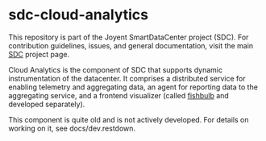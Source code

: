 <!--
    This Source Code Form is subject to the terms of the Mozilla Public
    License, v. 2.0. If a copy of the MPL was not distributed with this
    file, You can obtain one at http://mozilla.org/MPL/2.0/.
-->

<!--
    Copyright (c) 2014, Joyent, Inc.
-->

# sdc-cloud-analytics

This repository is part of the Joyent SmartDataCenter project (SDC).  For 
contribution guidelines, issues, and general documentation, visit the main
[SDC](http://github.com/joyent/sdc) project page.

Cloud Analytics is the component of SDC that supports dynamic instrumentation of
the datacenter.  It comprises a distributed service for enabling telemetry and
aggregating data, an agent for reporting data to the aggregating service, and a
frontend visualizer (called [fishbulb](https://github.com/joyent/fishbulb) and
developed separately).

This component is quite old and is not actively developed.  For details on
working on it, see docs/dev.restdown.
